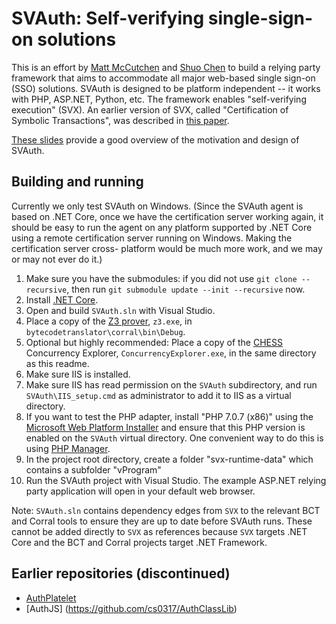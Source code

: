 # SVAuth: Self-verifying single-sign-on solutions

This is an effort by
[Matt McCutchen](mailto:%22Matt%20McCutchen%22%20%3Cmatt@mattmccutchen.net%3E)
and [Shuo Chen](http://research.microsoft.com/en-us/people/shuochen/) to build a
relying party framework that aims to accommodate all major web-based single
sign-on (SSO) solutions. SVAuth is designed to be platform independent -- it
works with PHP, ASP.NET, Python, etc. The framework enables "self-verifying
execution" (SVX). An earlier version of SVX, called "Certification of Symbolic
Transactions", was described in
[this paper](http://research.microsoft.com/apps/pubs/default.aspx?id=241150).

[These slides](doc/EndOfInternshipTalk.pptx) provide a good overview of the
motivation and design of SVAuth.

## Building and running

Currently we only test SVAuth on Windows. (Since the SVAuth agent is based on
.NET Core, once we have the certification server working again, it should be
easy to run the agent on any platform supported by .NET Core using a remote
certification server running on Windows. Making the certification server cross-
platform would be much more work, and we may or may not ever do it.)

1. Make sure you have the submodules: if you did not use
   `git clone --recursive`, then run `git submodule update --init --recursive`
   now.
2. Install [.NET Core](https://www.microsoft.com/net/core).
3. Open and build `SVAuth.sln` with Visual Studio.
4. Place a copy of the [Z3 prover](https://github.com/Z3Prover/z3/), `z3.exe`,
   in `bytecodetranslator\corral\bin\Debug`.
5. Optional but highly recommended: Place a copy of the
   [CHESS](https://chesstool.codeplex.com/) Concurrency Explorer,
   `ConcurrencyExplorer.exe`, in the same directory as this readme.
6. Make sure IIS is installed.
7. Make sure IIS has read permission on the `SVAuth` subdirectory, and run
   `SVAuth\IIS_setup.cmd` as administrator to add it to IIS as a virtual
   directory.
8. If you want to test the PHP adapter, install "PHP 7.0.7 (x86)" using the
   [Microsoft Web Platform Installer](https://www.microsoft.com/web/downloads/platform.aspx)
   and ensure that this PHP version is enabled on the `SVAuth` virtual
   directory. One convenient way to do this is using
   [PHP Manager](https://phpmanager.codeplex.com/).
9. In the project root directory, create a folder "svx-runtime-data" which contains a subfolder "vProgram"
10. Run the SVAuth project with Visual Studio. The example ASP.NET relying party
   application will open in your default web browser.

Note: `SVAuth.sln` contains dependency edges from `SVX` to the relevant BCT and
Corral tools to ensure they are up to date before SVAuth runs. These cannot be
added directly to `SVX` as references because `SVX` targets .NET Core and the
BCT and Corral projects target .NET Framework.

## Earlier repositories (discontinued)

* [AuthPlatelet](https://github.com/AuthPlatelet/AuthPlatelet)
* [AuthJS] (https://github.com/cs0317/AuthClassLib)
